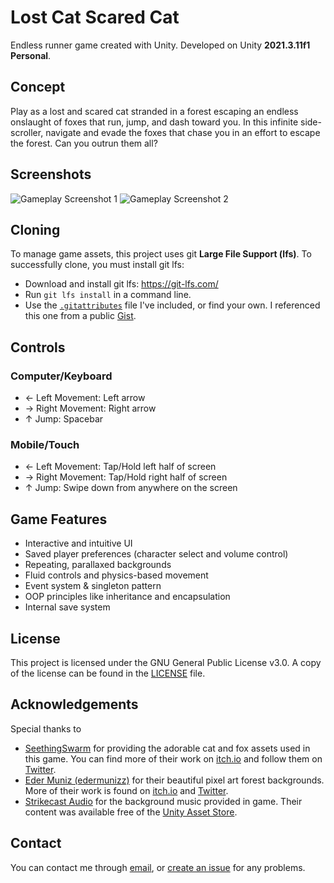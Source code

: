 # Lost Cat Scared Cat

Endless runner game created with Unity. Developed on Unity **2021.3.11f1 Personal**.

## Concept

Play as a lost and scared cat stranded in a forest escaping an endless onslaught of foxes that run, jump, and dash toward you. In this infinite side-scroller, navigate and evade the foxes that chase you in an effort to escape the forest. Can you outrun them all?

## Screenshots

![Gameplay Screenshot 1](./Assets/Resources/Screenshots/lcsc2.png)
![Gameplay Screenshot 2](./Assets/Resources/Screenshots/lcsc1.png)

## Cloning

To manage game assets, this project uses git **Large File Support (lfs)**. To successfully clone, you must install git lfs:

- Download and install git lfs: https://git-lfs.com/
- Run `git lfs install` in a command line.
- Use the [`.gitattributes`](.gitattributes) file I've included, or find your own. I referenced this one from a public [Gist](https://gist.github.com/nemotoo/b8a1c3a0f1225bb9231979f389fd4f3f).

## Controls

### Computer/Keyboard

- &#8592; Left Movement: Left arrow
- &#8594; Right Movement: Right arrow
- &#8593; Jump: Spacebar

### Mobile/Touch

- &#8592; Left Movement: Tap/Hold left half of screen
- &#8594; Right Movement: Tap/Hold right half of screen
- &#8593; Jump: Swipe down from anywhere on the screen

## Game Features

- Interactive and intuitive UI
- Saved player preferences (character select and volume control)
- Repeating, parallaxed backgrounds
- Fluid controls and physics-based movement
- Event system & singleton pattern
- OOP principles like inheritance and encapsulation
- Internal save system

## License

This project is licensed under the GNU General Public License v3.0. A copy of the license can be found in the [LICENSE](./LICENSE) file.

## Acknowledgements

Special thanks to

- [SeethingSwarm](https://seethingswarm.itch.io/) for providing the adorable cat and fox assets used in this game. You can find more of their work on [itch.io](https://seethingswarm.itch.io/) and follow them on [Twitter](https://twitter.com/SeethingSwarm).
- [Eder Muniz (edermunizz)](https://edermunizz.itch.io/) for their beautiful pixel art forest backgrounds. More of their work is found on [itch.io](https://edermunizz.itch.io/) and [Twitter](https://twitter.com/edermunizpixels).
- [Strikecast Audio](www.strikecastaudio.com/) for the background music provided in game. Their content was available free of the [Unity Asset Store](https://assetstore.unity.com/packages/audio/music/electronic/miru-far-from-home-free-8bit-inspired-music-pack-202961).

## Contact

You can contact me through [email](mailto:redpwilliams@gmail.com), or [create an issue](https://github.com/Red-CS/Lost-Cat-Scared-Cat/issues) for any problems.
